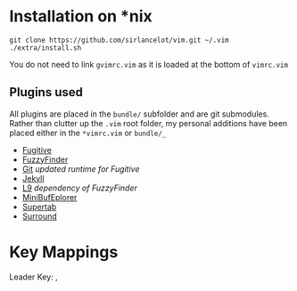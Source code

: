 # Installation on *nix

    git clone https://github.com/sirlancelot/vim.git ~/.vim
	./extra/install.sh

You do not need to link `gvimrc.vim` as it is loaded at the bottom of `vimrc.vim`

## Plugins used

All plugins are placed in the `bundle/` subfolder and are git submodules.
Rather than clutter up the `.vim` root folder, my personal additions have been
placed either in the `*vimrc.vim` or `bundle/_`

  - [Fugitive](https://github.com/tpope/vim-fugitive)
  - [FuzzyFinder](https://github.com/slack/vim-fuzzyfinder)
  - [Git](https://github.com/tpope/vim-git) *updated runtime for Fugitive*
  - [Jekyll](https://github.com/csexton/jekyll.vim)
  - [L9](https://github.com/vim-scripts/L9) *dependency of FuzzyFinder*
  - [MiniBufEplorer](https://github.com/fholgado/minibufexpl.vim)
  - [Supertab](https://github.com/ervandew/supertab)
  - [Surround](https://github.com/tpope/vim-surround)

# Key Mappings

Leader Key: ,
